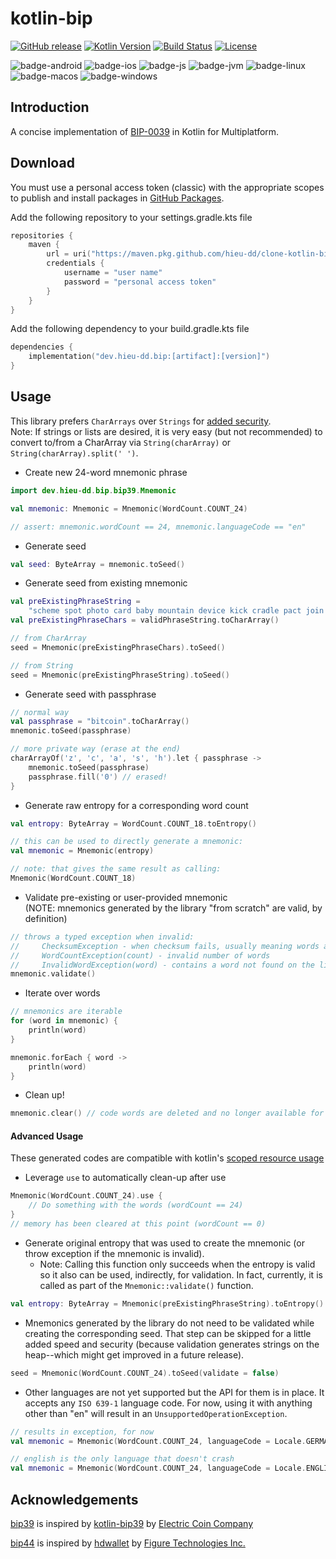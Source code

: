 # kotlin-bip

[![GitHub release](https://img.shields.io/badge/release-v0.1.4-blue.svg)](https://github.com/hieu-dd/kotlin-bip/releases/tag/v0.0.1) [![Kotlin Version](https://img.shields.io/badge/Kotlin-1.9.23-B125EA?logo=kotlin)](https://kotlinlang.org)
[![Build Status](https://github.com/saschpe/kase64/workflows/Main/badge.svg)](https://github.com/hieu-dd/kotlin-bip/actions)
[![License](http://img.shields.io/:License-Apache-blue.svg)](http://www.apache.org/licenses/LICENSE-2.0.html)

![badge-android](http://img.shields.io/badge/Platform-Android-brightgreen.svg?logo=android)
![badge-ios](http://img.shields.io/badge/Platform-iOS-orange.svg?logo=apple)
![badge-js](http://img.shields.io/badge/Platform-NodeJS-yellow.svg?logo=javascript)
![badge-jvm](http://img.shields.io/badge/Platform-JVM-red.svg?logo=openjdk)
![badge-linux](http://img.shields.io/badge/Platform-Linux-lightgrey.svg?logo=linux)
![badge-macos](http://img.shields.io/badge/Platform-macOS-orange.svg?logo=apple)
![badge-windows](http://img.shields.io/badge/Platform-Windows-blue.svg?logo=windows)

[//]: # (![badge-tvos]&#40;http://img.shields.io/badge/Platform-tvOS-orange.svg?logo=apple&#41;)

[//]: # (![badge-watchos]&#40;http://img.shields.io/badge/Platform-watchOS-orange.svg?logo=apple&#41;)

## Introduction

A concise implementation
of [BIP-0039](https://github.com/bitcoin/bips/blob/master/bip-0039.mediawiki) in Kotlin for
Multiplatform.

## Download

You must use a personal access token (classic) with the appropriate scopes to publish and install
packages
in [GitHub Packages](https://docs.github.com/en/packages/learn-github-packages/introduction-to-github-packages#authenticating-to-github-packages).

Add the following repository to your settings.gradle.kts file

```kotlin
repositories {
    maven {
        url = uri("https://maven.pkg.github.com/hieu-dd/clone-kotlin-bip")
        credentials {
            username = "user name"
            password = "personal access token"
        }
    }
}
```

Add the following dependency to your build.gradle.kts file

```build.gradle.kts
dependencies {
    implementation("dev.hieu-dd.bip:[artifact]:[version]")
}
```

## Usage

This library prefers `CharArrays` over `Strings`
for [added security](https://stackoverflow.com/a/8881376/178433).  
Note: If strings or lists are desired, it is very easy (but not recommended) to convert to/from a
CharArray via `String(charArray)` or `String(charArray).split(' ')`.

* Create new 24-word mnemonic phrase

```kotlin
import dev.hieu-dd.bip.bip39.Mnemonic

val mnemonic: Mnemonic = Mnemonic(WordCount.COUNT_24)

// assert: mnemonic.wordCount == 24, mnemonic.languageCode == "en"
```

* Generate seed

```kotlin
val seed: ByteArray = mnemonic.toSeed()
```

* Generate seed from existing mnemonic

```kotlin
val preExistingPhraseString =
    "scheme spot photo card baby mountain device kick cradle pact join borrow"
val preExistingPhraseChars = validPhraseString.toCharArray()

// from CharArray
seed = Mnemonic(preExistingPhraseChars).toSeed()

// from String
seed = Mnemonic(preExistingPhraseString).toSeed()
```

* Generate seed with passphrase

```kotlin
// normal way
val passphrase = "bitcoin".toCharArray()
mnemonic.toSeed(passphrase)

// more private way (erase at the end)
charArrayOf('z', 'c', 'a', 's', 'h').let { passphrase ->
    mnemonic.toSeed(passphrase)
    passphrase.fill('0') // erased!
}
```

* Generate raw entropy for a corresponding word count

```kotlin
val entropy: ByteArray = WordCount.COUNT_18.toEntropy()

// this can be used to directly generate a mnemonic:
val mnemonic = Mnemonic(entropy)

// note: that gives the same result as calling:
Mnemonic(WordCount.COUNT_18)
```

* Validate pre-existing or user-provided mnemonic  
  (NOTE: mnemonics generated by the library "from scratch" are valid, by definition)

```kotlin
// throws a typed exception when invalid:
//     ChecksumException - when checksum fails, usually meaning words are swapped
//     WordCountException(count) - invalid number of words
//     InvalidWordException(word) - contains a word not found on the list
mnemonic.validate()
```

* Iterate over words

```kotlin
// mnemonics are iterable
for (word in mnemonic) {
    println(word)
}

mnemonic.forEach { word ->
    println(word)
}
```

* Clean up!

```kotlin
mnemonic.clear() // code words are deleted and no longer available for attacker
```

#### Advanced Usage

These generated codes are compatible with
kotlin's [scoped resource usage](https://kotlinlang.org/docs/tutorials/kotlin-for-py/scoped-resource-usage.html)

* Leverage `use` to automatically clean-up after use

```kotlin
Mnemonic(WordCount.COUNT_24).use {
    // Do something with the words (wordCount == 24)
}
// memory has been cleared at this point (wordCount == 0)
```

* Generate original entropy that was used to create the mnemonic
  (or throw exception if the mnemonic is invalid).
    * Note: Calling this function only succeeds when the entropy is valid so it also can be used,
      indirectly, for validation. In fact, currently, it is called as part of
      the `Mnemonic::validate()` function.

```kotlin
val entropy: ByteArray = Mnemonic(preExistingPhraseString).toEntropy()
```

* Mnemonics generated by the library do not need to be validated while creating the corresponding
  seed. That step can be skipped for a little added speed and security (because validation generates
  strings on the heap--which might get improved in a future release).

```kotlin
seed = Mnemonic(WordCount.COUNT_24).toSeed(validate = false)
```

* Other languages are not yet supported but the API for them is in place. It accepts any `ISO 639-1`
  language code. For now, using it with anything other than "en" will result in
  an `UnsupportedOperationException`.

```kotlin
// results in exception, for now
val mnemonic = Mnemonic(WordCount.COUNT_24, languageCode = Locale.GERMAN.language)

// english is the only language that doesn't crash
val mnemonic = Mnemonic(WordCount.COUNT_24, languageCode = Locale.ENGLISH.language)
```

## Acknowledgements
[bip39](https://github.com/hieu-dd/kotlin-bip/tree/main/bip39) is inspired by [kotlin-bip39](https://github.com/Electric-Coin-Company/kotlin-bip39/tree/main/bip39-lib/src/commonMain/kotlin/cash/z/ecc/android/bip39) by [Electric Coin Company](https://github.com/Electric-Coin-Company)

[bip44](https://github.com/hieu-dd/kotlin-bip/tree/main/bip44) is inspired by [hdwallet](https://github.com/FigureTechnologies/hdwallet/tree/main/bip44) by [Figure Technologies Inc.](https://github.com/FigureTechnologies)

